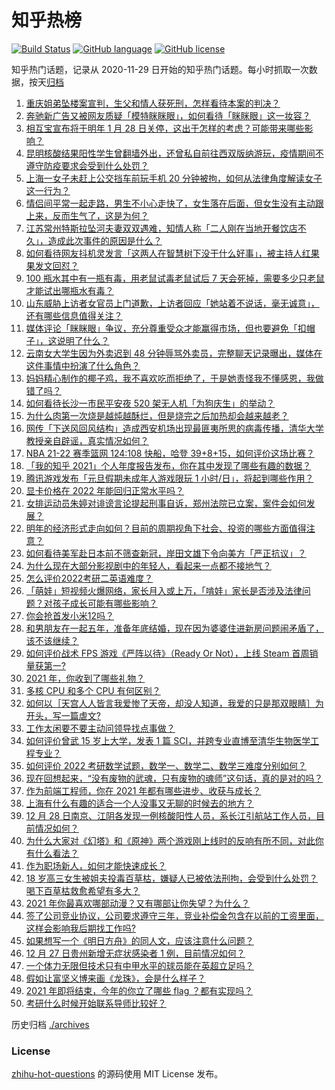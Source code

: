 # 知乎热榜
[![Build Status](https://github.com/ToWeLong/zhihu-hot-questions/workflows/CI/badge.svg)](https://github.com/ToWeLong/zhihu-hot-questions/actions)
[![GitHub language](https://img.shields.io/badge/language-golang-orange.svg)](https://golang.org/)
[![GitHub license](https://img.shields.io/github/license/ToWeLong/zhihu-hot-questions)](https://github.com/ToWeLong/zhihu-hot-questions/blob/main/LICENSE)

知乎热门话题，记录从 2020-11-29 日开始的知乎热门话题。每小时抓取一次数据，按天[归档](./archives)

<!-- BEGIN -->

1. [重庆姐弟坠楼案宣判，生父和情人获死刑，怎样看待本案的判决？](https://www.zhihu.com/question/508270046)
1. [奔驰新广告又被网友质疑「模特眯眯眼」，如何看待「眯眯眼」这一妆容？](https://www.zhihu.com/question/508722862)
1. [相互宝宣布将于明年 1 月 28 日关停，这出于怎样的考虑？可能带来哪些影响？](https://www.zhihu.com/question/508814713)
1. [昆明核酸结果阳性学生曾翻墙外出，还曾私自前往西双版纳游玩，疫情期间不遵守防疫要求会受到什么处罚？](https://www.zhihu.com/question/508587433)
1. [上海一女子未赶上公交挡车前玩手机 20 分钟被拘，如何从法律角度解读女子这一行为？](https://www.zhihu.com/question/508562842)
1. [情侣间平常一起走路，男生不小心走快了，女生落在后面，但女生没有主动跟上来，反而生气了，这是为何？](https://www.zhihu.com/question/505674755)
1. [江苏常州特斯拉坠河夫妻双双遇难，知情人称「二人刚在当地开餐饮店不久」，造成此次事件的原因是什么？](https://www.zhihu.com/question/508365267)
1. [如何看待网友抖机灵发言「这两人在智慧树下没干什么好事」，被主持人红果果发文回怼？](https://www.zhihu.com/question/508646770)
1. [100 瓶水其中有一瓶有毒，用老鼠试毒老鼠试后 7 天会死掉，需要多少只老鼠才能试出哪瓶水有毒？](https://www.zhihu.com/question/503891961)
1. [山东威胁上访者女官员上门道歉，上访者回应「她站着不说话，毫无诚意」，还有哪些信息值得关注？](https://www.zhihu.com/question/508715690)
1. [媒体评论「眯眯眼」争议，充分尊重受众才能赢得市场，但也要避免「扣帽子」，这说明了什么？](https://www.zhihu.com/question/508751776)
1. [云南女大学生因为外卖迟到 48 分钟辱骂外卖员，完整聊天记录曝出，媒体在这件事情中扮演了什么角色？](https://www.zhihu.com/question/508716766)
1. [妈妈精心制作的椰子鸡，我不喜欢吃而拒绝了，于是她责怪我不懂感恩，我做错了吗？](https://www.zhihu.com/question/390559394)
1. [如何看待长沙一市民平安夜 520 架无人机「为狗庆生」的举动？](https://www.zhihu.com/question/508216898)
1. [为什么肉第一次烧是越炖越酥烂，但是烧完之后加热却会越来越老？](https://www.zhihu.com/question/504267066)
1. [网传「下送风回风结构」造成西安机场出现最匪夷所思的病毒传播，清华大学教授亲自辟谣，真实情况如何？](https://www.zhihu.com/question/508530010)
1. [NBA 21-22 赛季篮网 124:108 快船，哈登 39+8+15，如何评价这场比赛？](https://www.zhihu.com/question/508721950)
1. [「我的知乎 2021」个人年度报告发布，你在其中发现了哪些有趣的数据？](https://www.zhihu.com/question/508796787)
1. [腾讯游戏发布「元旦假期未成年人游戏限玩 1 小时/日」，将起到哪些作用？](https://www.zhihu.com/question/508254123)
1. [显卡价格在 2022 年能回归正常水平吗？](https://www.zhihu.com/question/485581013)
1. [女排运动员朱婷对诽谤言论提起刑事自诉，郑州法院已立案，案件会如何发展？](https://www.zhihu.com/question/508657634)
1. [明年的经济形式走向如何？目前的周期视角下社会、投资的哪些方面值得注意？](https://www.zhihu.com/question/508096861)
1. [如何看待美军赴日本前不筛查新冠，岸田文雄下令向美方「严正抗议」？](https://www.zhihu.com/question/508374409)
1. [为什么现在大部分影视剧中的年轻人，看起来一点都不接地气？](https://www.zhihu.com/question/505105704)
1. [怎么评价2022考研二英语难度？](https://www.zhihu.com/question/508289307)
1. [「萌娃」短视频火爆网络，家长月入或上万，「啃娃」家长是否涉及法律问题？对孩子成长可能有哪些影响？](https://www.zhihu.com/question/508061157)
1. [你会抢首发小米12吗？](https://www.zhihu.com/question/508245588)
1. [和男朋友在一起五年，准备年底结婚，现在因为婆婆住进新房问题闹矛盾了，该不该继续？](https://www.zhihu.com/question/471774099)
1. [如何评价战术 FPS 游戏《严阵以待》（Ready Or Not），上线 Steam 首周销量获第一?](https://www.zhihu.com/question/277569723)
1. [2021 年，你收到了哪些礼物？](https://www.zhihu.com/question/508804872)
1. [多核 CPU 和多个 CPU 有何区别？](https://www.zhihu.com/question/20998226)
1. [如何以［天宫人人皆言我爱惨了天帝，却没人知道，我爱的只是那双眼睛］为开头，写一篇虐文?](https://www.zhihu.com/question/443471969)
1. [工作太闲要不要主动问领导找点事做？](https://www.zhihu.com/question/506238681)
1. [如何评价曾武 15 岁上大学，发表 1 篇 SCI，并跨专业直博至清华生物医学工程专业？](https://www.zhihu.com/question/508163464)
1. [如何评价 2022 考研数学试题，数学一、数学二、数学三难度分别如何？](https://www.zhihu.com/question/508248025)
1. [现在回想起来，“没有废物的武魂，只有废物的魂师”这句话，真的是对的吗？](https://www.zhihu.com/question/472035395)
1. [作为前端工程师，你在 2021 年都有哪些进步、收获与成长？](https://www.zhihu.com/question/504050742)
1. [上海有什么有趣的适合一个人没事又无聊的时候去的地方？](https://www.zhihu.com/question/505304979)
1. [12 月 28 日南京、江阴各发现一例核酸阳性人员，系长江引航站工作人员，目前情况如何？](https://www.zhihu.com/question/508726086)
1. [为什么大家对《幻塔》和《原神》两个游戏刚上线时的反响有所不同，对此你有什么看法？](https://www.zhihu.com/question/506526471)
1. [作为职场新人，如何才能快速成长？](https://www.zhihu.com/question/499869200)
1. [18 岁高三女生被姐夫投毒百草枯，嫌疑人已被依法刑拘，会受到什么处罚？喝下百草枯救愈希望有多大？](https://www.zhihu.com/question/508655888)
1. [2021 年你最喜欢哪部动漫？又有哪部让你失望？为什么？](https://www.zhihu.com/question/502959064)
1. [签了公司竞业协议，公司要求遵守三年，竞业补偿金包含在以前的工资里面，这样会影响我后期找工作吗?](https://www.zhihu.com/question/507475486)
1. [如果想写一个《明日方舟》的同人文，应该注意什么问题？](https://www.zhihu.com/question/503189961)
1. [12 月 27 日贵州新增无症状感染者 1 例，目前情况如何？](https://www.zhihu.com/question/508697973)
1. [一个体力无限但技术只有中甲水平的球员能在英超立足吗？](https://www.zhihu.com/question/492279468)
1. [假如让富坚义博来画《龙珠》，会是什么样子？](https://www.zhihu.com/question/503347584)
1. [2021 年即将结束，今年的你立了哪些 flag ？都有实现吗？](https://www.zhihu.com/question/507783085)
1. [考研什么时候开始联系导师比较好？](https://www.zhihu.com/question/498993087)

<!-- END -->

历史归档 [./archives](./archives)


### License
[zhihu-hot-questions](https://github.com/towelong/zhihu-hot-questions) 的源码使用 MIT License 发布。
